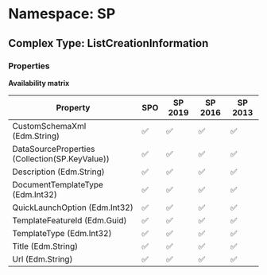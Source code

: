 # Namespace: SP

## Complex Type: ListCreationInformation

### Properties

**Availability matrix**

Property | SPO | SP 2019 | SP 2016 | SP 2013
----------|-----|---------|---------|--------
CustomSchemaXml (Edm.String) | ✅ | ✅ | ✅ | ✅
DataSourceProperties (Collection(SP.KeyValue)) | ✅ | ✅ | ✅ | ✅
Description (Edm.String) | ✅ | ✅ | ✅ | ✅
DocumentTemplateType (Edm.Int32) | ✅ | ✅ | ✅ | ✅
QuickLaunchOption (Edm.Int32) | ✅ | ✅ | ✅ | ✅
TemplateFeatureId (Edm.Guid) | ✅ | ✅ | ✅ | ✅
TemplateType (Edm.Int32) | ✅ | ✅ | ✅ | ✅
Title (Edm.String) | ✅ | ✅ | ✅ | ✅
Url (Edm.String) | ✅ | ✅ | ✅ | ✅
